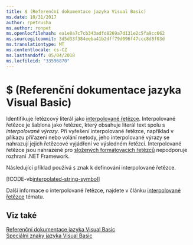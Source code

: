 ```yaml
---
title: $ (Referenční dokumentace jazyka Visual Basic)
ms.date: 10/31/2017
author: rpetrusha
ms.author: ronpet
ms.openlocfilehash: ea1e8a7c7cb343adfd8269a7d131e2c5fa9cc662
ms.sourcegitcommit: 3d5d33f384eeba41b2dff79d096f47ccc8d8f03d
ms.translationtype: MT
ms.contentlocale: cs-CZ
ms.lasthandoff: 05/04/2018
ms.locfileid: "33596870"
---
```

# <a name="-visual-basic-reference"></a>$ (Referenční dokumentace jazyka Visual Basic)

Identifikuje řetězcový literál jako [interpolované řetězce](../../programming-guide/language-features/strings/interpolated-strings.md). Interpolované řetězce je šablona jako řetězec, který obsahuje literál text spolu s *interpolované výrazy*. Při vyřešení interpolované řetězce, například v příkazu přiřazení nebo volání metody, jeho interpolované výrazy se nahrazují jejich řetězcové vyjádření ve výsledném řetězci. Interpolované řetězce jsou nahrazené pro [složených formátovacích řetězců](../../../standard/base-types/composite-format.md) nepodporuje rozhraní .NET Framework.

Následující příklad používá `$` znak k definování interpolované řetězce.

[!CODE-vb[interpolated-string-symbol](../../../../samples/snippets/visualbasic/language-reference/special-characters/dollar-sign1.vb)]

Další informace o interpolované řetězce, najdete v článku [interpolované řetězce](../../programming-guide/language-features/strings/interpolated-strings.md) tématu.

## <a name="see-also"></a>Viz také  
 [Referenční dokumentace jazyka Visual Basic](../index.md)  
 [Speciální znaky jazyka Visual Basic](index.md)
